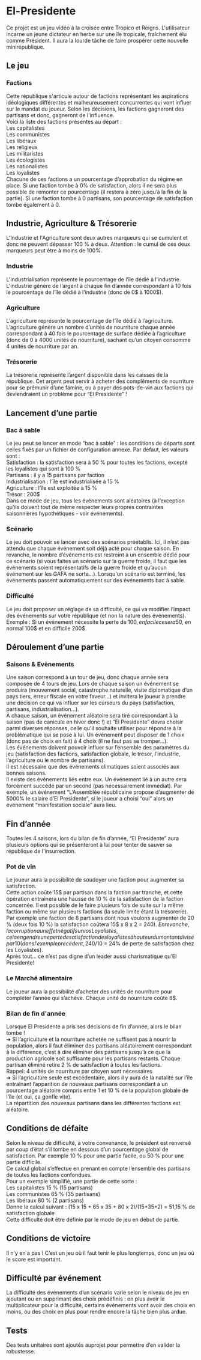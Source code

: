 # El-Presidente

Ce projet est un jeu vidéo à la croisée entre Tropico et Reigns. L'utilisateur incarne un jeune dictateur en
herbe sur une île tropicale, fraîchement élu comme Président. Il aura la lourde tâche de faire prospérer cette nouvelle
minirépublique.

## Le jeu

### Factions

Cette république s'articule autour de factions représentant les aspirations idéologiques différentes et
malheureusement concurrentes qui vont influer sur le mandat du joueur. Selon les décisions, les factions gagneront des
partisans et donc, gagneront de l'influence.\
Voici la liste des factions présentes au départ :\
Les capitalistes\
Les communistes\
Les libéraux\
Les religieux\
Les militaristes\
Les écologistes\
Les nationalistes\
Les loyalistes\
Chacune de ces factions a un pourcentage d’approbation du régime en place. Si une faction tombe à 0% de satisfaction,
alors il ne sera plus possible de remonter ce pourcentage (il restera à zéro jusqu’à la fin de la partie). Si une 
faction tombe à 0 partisans, son pourcentage de satisfaction tombe également à 0.

## Industrie, Agriculture & Trésorerie

L’Industrie et l'Agriculture sont deux autres marqueurs qui se cumulent et donc ne peuvent dépasser 100 % à deux.
Attention : le cumul de ces deux marqueurs peut être à moins de 100%.

### Industrie

L’industrialisation représente le pourcentage de l’île dédié à l’industrie. L’industrie génère de l’argent à chaque fin
d’année correspondant à 10 fois le pourcentage de l’île dédié à l’industrie
(donc de 0$ à 1000$).

### Agriculture

L’agriculture représente le pourcentage de l’île dédié à l’agriculture. L’agriculture génère un nombre d’unités de
nourriture chaque année correspondant à 40 fois le pourcentage de surface dédiée à l’agriculture (donc de 0 à 4000
unités de nourriture), sachant qu’un citoyen consomme 4 unités de nourriture par an.

### Trésorerie

La trésorerie représente l’argent disponible dans les caisses de la république. Cet argent peut servir à acheter des
compléments de nourriture pour se prémunir d’une famine, ou à payer des pots-de-vin aux factions qui deviendraient un
problème pour “El Presidente” !

## Lancement d’une partie

### Bac à sable

Le jeu peut se lancer en mode “bac à sable” : les conditions de départs sont celles fixés par un fichier de
configuration annexe. Par défaut, les valeurs sont :\
Satisfaction : la satisfaction sera à 50 % pour toutes les factions, excepté les loyalistes qui sont à 100 %\
Partisans : il y a 15 partisans par faction\
Industrialisation : l’île est industrialisée à 15 %\
Agriculture : l’île est exploitée à 15 %\
Trésor : 200$\
Dans ce mode de jeu, tous les événements sont aléatoires (à l’exception qu’ils doivent tout de même respecter leurs
propres contraintes saisonnières hypothétiques - voir événements).

### Scénario

Le jeu doit pouvoir se lancer avec des scénarios préétablis. Ici, il n’est pas attendu que chaque événement soit déjà
acté pour chaque saison. En revanche, le nombre d’événements est restreint à un ensemble dédié pour ce scénario (si vous
faites un scénario sur la guerre froide, il faut que les événements soient représentatifs de la guerre froide et
qu’aucun événement sur les GAFA ne sorte…). Lorsqu'un scénario est terminé, les événements passent automatiquement
sur des événements bac à sable.

### Difficulté

Le jeu doit proposer un réglage de sa difficulté, ce qui va modifier l’impact des événements sur votre république (et
non la nature des événements).\
Exemple : Si un événement nécessite la perte de 100$, en facile ce sera 50$, en normal 100$ et en difficile 200$.

## Déroulement d’une partie

### Saisons & Evènements

Une saison correspond à un tour de jeu, donc chaque année sera composée de 4 tours de jeu. Lors de chaque saison un
événement se produira (mouvement social, catastrophe naturelle, visite diplomatique d’un pays tiers, erreur fiscale en
votre faveur…) et invitera le joueur à prendre une décision ce qui va influer sur les curseurs du pays (satisfaction,
partisans, industrialisation…).\
À chaque saison, un événement aléatoire sera tiré correspondant à la saison (pas de canicule en hiver donc !) et “El
Presidente” devra choisir parmi diverses réponses, celle qu'il souhaite utiliser pour répondre à la problématique qui se
pose à lui. Un événement peut disposer de 1 choix (donc pas de choix en fait) à 4 choix (il ne faut pas se tromper…).\
Les événements doivent pouvoir influer sur l’ensemble des paramètres du jeu (satisfaction des factions, satisfaction
globale, le trésor, l’industrie, l’agriculture ou le nombre de partisans).\
Il est nécessaire que des événements climatiques soient associés aux bonnes saisons.\
Il existe des événements liés entre eux. Un événement lié à un autre sera forcément succédé par un second (pas
nécessairement immédiat). Par exemple, un événement “L’Assemblée républicaine propose d’augmenter de 5000% le salaire
d’El Presidente”, si le joueur a choisi “oui” alors un événement “manifestation sociale” aura lieu.

## Fin d’année

Toutes les 4 saisons, lors du bilan de fin d’année, “El Presidente” aura plusieurs options qui se présenteront à lui
pour tenter de sauver sa république de l'insurrection.

### Pot de vin

Le joueur aura la possibilité de soudoyer une faction pour augmenter sa satisfaction.\
Cette action coûte 15$ par partisan dans la faction par tranche, et cette opération entraînera une hausse de 10 % de la
satisfaction de la faction concernée. Il est possible de le faire plusieurs fois de suite sur la même faction ou même
sur plusieurs factions (la seule limite étant la trésorerie).\
Par exemple une faction de 8 partisans dont nous voulons augmenter de 20 % (deux fois 10 %) la satisfaction coûtera 15$
x 8 x 2 = 240$).\
En revanche, la corruption a un effet négatif sur vos Loyalistes, cela engendre une perte de satisfaction des loyalistes
à hauteur du montant divisé par 10 (dans l'exemple précédent, 240$/10 = 24% de perte de satisfaction chez les
Loyalistes).\
Après tout… ce n’est pas digne d’un leader aussi charismatique qu’El Presidente!

### Le Marché alimentaire

Le joueur aura la possibilité d’acheter des unités de nourriture pour compléter l’année qui s’achève. Chaque unité de
nourriture coûte 8$.

### Bilan de fin d'année

Lorsque El Presidente a pris ses décisions de fin d’année, alors le bilan tombe !\
➔ Si l’agriculture et la nourriture achetée ne suffisent pas à nourrir la population, alors il faut éliminer des
partisans aléatoirement correspondant à la différence, c’est à dire éliminer des partisans jusqu’à ce que la production
agricole soit suffisante pour les partisans restants. Chaque partisan éliminé retire 2 % de satisfaction à toutes les
factions.\
Rappel: 4 unités de nourriture par citoyen sont nécessaires\
➔ Si l’agriculture seule est excédentaire, alors il y aura de la natalité sur l’île entraînant l’apparition de nouveaux
partisans correspondant à un pourcentage aléatoire compris entre 1 et 10 % de la population globale de l’île (et oui, ça
gonfle vite).\
La répartition des nouveaux partisans dans les différentes factions est aléatoire.

## Conditions de défaite

Selon le niveau de difficulté, à votre convenance, le président est renversé par coup d’état s’il tombe en dessous d’un
pourcentage global de satisfaction. Par exemple 10 % pour une partie facile, ou 50 % pour une partie difficile.\
Ce calcul global s’effectue en prenant en compte l’ensemble des partisans de toutes les factions confondues.\
Pour un exemple simplifié, une partie de cette sorte :\
Les capitalistes 15 % (15 partisans)\
Les communistes 65 % (35 partisans)\
Les libéraux 80 % (2 partisans)\
Donne le calcul suivant : (15 x 15 + 65 x 35 + 80 x 2)/(15+35+2) = 51,15 % de satisfaction globale\
Cette difficulté doit être définie par le mode de jeu en début de partie.

## Conditions de victoire

Il n’y en a pas ! C’est un jeu où il faut tenir le plus longtemps, donc un jeu où le score est important.

## Difficulté par événement

La difficulté des événements d’un scénario varie selon le niveau de jeu en ajoutant ou en supprimant des choix
prédéfinis : en plus avoir le multiplicateur pour la difficulté, certains événements vont avoir des choix en moins, ou
des choix en plus pour rendre encore la tâche bien plus ardue.

## Tests

Des tests unitaires sont ajoutés auprojet pour permettre d’en valider la robustesse.